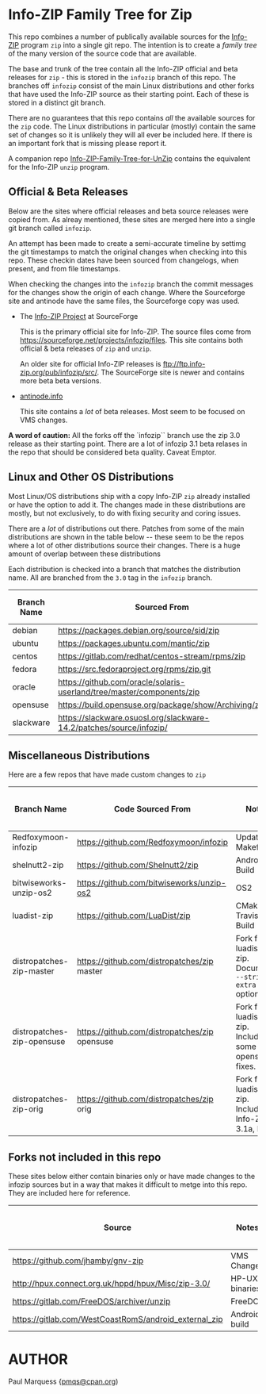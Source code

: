 # Info-ZIP Family Tree for Zip

This repo combines a number of publically available sources for the [Info-ZIP](https://infozip.sourceforge.net/) program `zip` into a single git repo.
The intention is to create a *family tree* of the many version of the source code that are available.

The base and trunk of the tree contain all the Info-ZIP official and beta releases for `zip` - this is stored in the `infozip` branch of this repo. The branches off `infozip` consist of the main Linux distributions and other forks that have used the Info-ZIP source as their starting point. Each of these is stored in a distinct git branch.


There are no guarantees that this repo contains *all* the available sources for the `zip` code. The Linux distributions in particular (mostly) contain  the same set of changes so it is unlikely they will all ever be included here. If there is an important fork that is missing please report it.

A companion repo  [Info-ZIP-Family-Tree-for-UnZip](https://github.com/pmqs/Info-ZIP-Family-Tree-for-UnZip) contains the equivalent for the Info-ZIP `unzip` program.


## Official & Beta Releases

Below are the sites where official releases and beta source releases were copied from. As alreay mentioned, these sites are merged here into a single git branch called `infozip`.

An attempt has been made to create a semi-accurate timeline by settimg the git timestamps to match the original changes when checking  into this repo. These checkin dates have been sourced from changelogs, when present, and from file timestamps.

When checking the changes into the `infozip` branch the commit messages for the changes  show the origin of each change. Where the Sourceforge site and antinode have the same  files, the Sourceforge copy was used.

* The [Info-ZIP Project](https://sourceforge.net/projects/infozip/) at SourceForge

  This is the primary official site for Info-ZIP. The source files come from https://sourceforge.net/projects/infozip/files. This site contains both official & beta releases of `zip` and `unzip`.

  An older site for official Info-ZIP releases is ftp://ftp.info-zip.org/pub/infozip/src/. The SourceForge site is newer and contains more beta beta versions.


* [antinode.info](http://antinode.info/ftp/info-zip/)

  This site contains a *lot* of beta releases. Most seem to be focused on VMS changes.

**A word of caution:** All the forks off the `infozip`` branch use the zip 3.0 release as their starting point. There are a lot of infozip 3.1 beta relases in the repo that should be considered beta quality. Caveat Emptor.

## Linux and Other OS Distributions

Most Linux/OS distributions ship with a copy Info-ZIP `zip` already installed or have the option to add it. The changes made in these distributions are mostly, but not exclusively, to do with  fixing security and coring issues.


There are a *lot* of distributions out there. Patches from some of the main distributions are shown in the table below -- these seem to be the repos where a lot of other distributions source their changes. There is a huge amount of overlap between these distributions

Each distribution is checked into a branch that matches the distribution name. All are branched from the `3.0` tag in the  `infozip` branch.


| Branch Name | Sourced From | Branched From Infozip |
|---|---|---|
| debian | https://packages.debian.org/source/sid/zip | 3.0 |
| ubuntu | https://packages.ubuntu.com/mantic/zip | 3.0 |
| centos | https://gitlab.com/redhat/centos-stream/rpms/zip | 3.0 |
| fedora | https://src.fedoraproject.org/rpms/zip.git | 3.0 |
| oracle | https://github.com/oracle/solaris-userland/tree/master/components/zip | 3.0 |
| opensuse | https://build.opensuse.org/package/show/Archiving/zip | 3.0 |
| slackware | https://slackware.osuosl.org/slackware-14.2/patches/source/infozip/ | 3.0 |


## Miscellaneous Distributions

Here  are a few repos that have made custom changes to `zip`

| Branch Name | Code Sourced From | Notes | Branched From Infozip Tag |
|---| --- | ---| ---|
| Redfoxymoon-infozip | https://github.com/Redfoxymoon/infozip | Updated Makefile | 3.0
| shelnutt2-zip | https://github.com/Shelnutt2/zip | Android Build | 3.0
| bitwiseworks-unzip-os2 | https://github.com/bitwiseworks/unzip-os2 | OS2 | 3.0
| luadist-zip | https://github.com/LuaDist/zip | CMake & Travis Build| 3.0|
| distropatches-zip-master | https://github.com/distropatches/zip master| Fork from luadist-zip. Documents `--strip-extra` option | 3.0
| distropatches-zip-opensuse | https://github.com/distropatches/zip opensuse |Fork from luadist-zip. Include some opensuse fixes. | 3.0
| distropatches-zip-orig | https://github.com/distropatches/zip orig | Fork from luadist-zip. Includes Info-ZIP 3.1a, b & c.| 3.0



## Forks not included in this repo

These sites below either contain binaries only or have made changes to the infozip sources but in a way that makes it difficult to metge into this repo. They are included here for reference.

| Source | Notes | Branched From Infozip Tag |
| --- | ---| ---|
| https://github.com/jhamby/gnv-zip | VMS Changes | 3.0
| http://hpux.connect.org.uk/hppd/hpux/Misc/zip-3.0/ | HP-UX binaries | 3.0
| https://gitlab.com/FreeDOS/archiver/unzip | FreeDOS | 3.0
| https://gitlab.com/WestCoastRomS/android_external_zip | Android build | 3.0


# AUTHOR

Paul Marquess {pmqs@cpan.org)